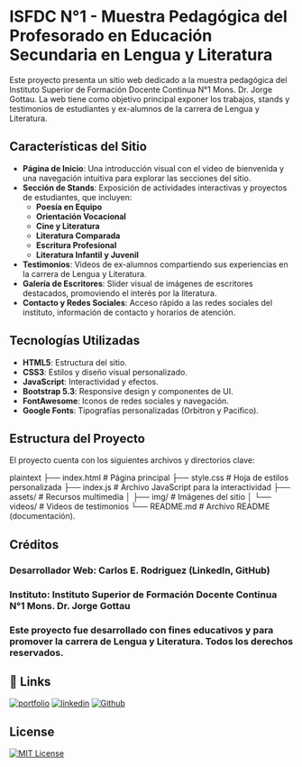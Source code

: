 # ISFDC N°1 - Muestra Pedagógica del Profesorado en Educación Secundaria en Lengua y Literatura

Este proyecto presenta un sitio web dedicado a la muestra pedagógica del Instituto Superior de Formación Docente Continua N°1 Mons. Dr. Jorge Gottau. La web tiene como objetivo principal exponer los trabajos, stands y testimonios de estudiantes y ex-alumnos de la carrera de Lengua y Literatura.

## Características del Sitio

- **Página de Inicio**: Una introducción visual con el video de bienvenida y una navegación intuitiva para explorar las secciones del sitio.
- **Sección de Stands**: Exposición de actividades interactivas y proyectos de estudiantes, que incluyen:
  - **Poesía en Equipo**
  - **Orientación Vocacional**
  - **Cine y Literatura**
  - **Literatura Comparada**
  - **Escritura Profesional**
  - **Literatura Infantil y Juvenil**
- **Testimonios**: Videos de ex-alumnos compartiendo sus experiencias en la carrera de Lengua y Literatura.
- **Galería de Escritores**: Slider visual de imágenes de escritores destacados, promoviendo el interés por la literatura.
- **Contacto y Redes Sociales**: Acceso rápido a las redes sociales del instituto, información de contacto y horarios de atención.

## Tecnologías Utilizadas

- **HTML5**: Estructura del sitio.
- **CSS3**: Estilos y diseño visual personalizado.
- **JavaScript**: Interactividad y efectos.
- **Bootstrap 5.3**: Responsive design y componentes de UI.
- **FontAwesome**: Iconos de redes sociales y navegación.
- **Google Fonts**: Tipografías personalizadas (Orbitron y Pacifico).

## Estructura del Proyecto

El proyecto cuenta con los siguientes archivos y directorios clave:

plaintext
├── index.html # Página principal
├── style.css # Hoja de estilos personalizada
├── index.js # Archivo JavaScript para la interactividad
├── assets/ # Recursos multimedia
│ ├── img/ # Imágenes del sitio
│ └── videos/ # Videos de testimonios
└── README.md # Archivo README (documentación).

## Créditos

### Desarrollador Web: Carlos E. Rodriguez (LinkedIn, GitHub)

### Instituto: Instituto Superior de Formación Docente Continua N°1 Mons. Dr. Jorge Gottau

### Este proyecto fue desarrollado con fines educativos y para promover la carrera de Lengua y Literatura. Todos los derechos reservados.

## 🔗 Links

[![portfolio](https://img.shields.io/badge/my_portfolio-000?style=for-the-badge&logo=ko-fi&logoColor=white)](https://portfolioweb-sertec.web.app/)
[![linkedin](https://img.shields.io/badge/linkedin-0A66C2?style=for-the-badge&logo=linkedin&logoColor=white)](www.linkedin.com/in/carlos-rodriguez-developerwebjr)
[![Github](https://img.shields.io/badge/github-1DA1F2?style=for-the-badge&logo=twitter&logoColor=white)](https://github.com/RodrDevs80)

## License

[![MIT License](https://img.shields.io/badge/License-MIT-green.svg)](https://choosealicense.com/licenses/mit/)
